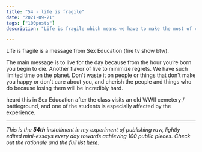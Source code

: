 ```yaml
---
title: "54 - life is fragile"
date: "2021-09-21"
tags: ["100posts"]
description: "Life is fragile which means we have to make the most of cherishing the people we love and pursuing the things that give us energy."

---
```

Life is fragile is a message from Sex Education (fire tv show btw).

The main message is to live for the day because from the hour you’re born you begin to die. Another flavor of live to minimize regrets. We have such limited time on the planet. Don't waste it on people or things that don't make you happy or don't care about you, and cherish the people and things who do because losing them will be incredibly hard.

heard this in Sex Education after the class visits an old WWII cemetery / battleground, and one of the students is especially affected by the experience.

---

*This is the **54th** installment in my experiment of publishing raw, lightly edited mini-essays every day towards achieving 100 public pieces. Check out the rationale and the full list [here](https://www.spencerchang.me/experiments/100posts/)*.
